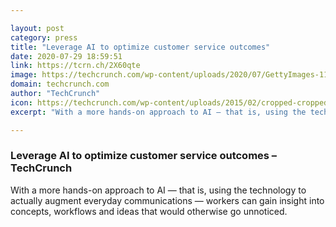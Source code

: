 ```yaml
---

layout: post
category: press
title: "Leverage AI to optimize customer service outcomes"
date: 2020-07-29 18:59:51
link: https://tcrn.ch/2X60qte
image: https://techcrunch.com/wp-content/uploads/2020/07/GettyImages-1147156422.jpg?w=600
domain: techcrunch.com
author: "TechCrunch"
icon: https://techcrunch.com/wp-content/uploads/2015/02/cropped-cropped-favicon-gradient.png?w=180
excerpt: "With a more hands-on approach to AI — that is, using the technology to actually augment everyday communications — workers can gain insight into concepts, workflows and ideas that would otherwise go unnoticed."

---
```


### Leverage AI to optimize customer service outcomes – TechCrunch

With a more hands-on approach to AI — that is, using the technology to actually augment everyday communications — workers can gain insight into concepts, workflows and ideas that would otherwise go unnoticed.